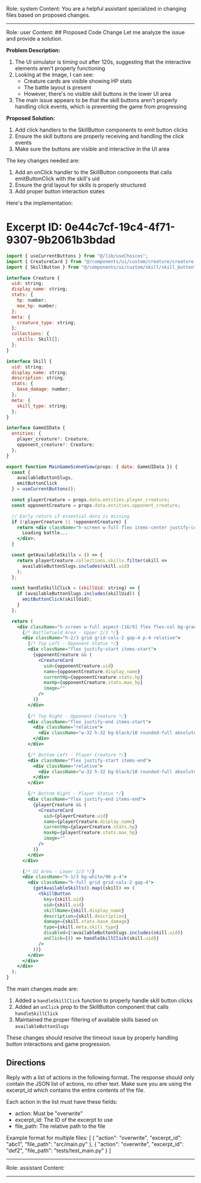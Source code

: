 Role: system
Content: You are a helpful assistant specialized in changing files based on proposed changes.
__________________
Role: user
Content: ## Proposed Code Change
Let me analyze the issue and provide a solution.

**Problem Description:**
1. The UI simulator is timing out after 120s, suggesting that the interactive elements aren't properly functioning
2. Looking at the image, I can see:
   - Creature cards are visible showing HP stats
   - The battle layout is present
   - However, there's no visible skill buttons in the lower UI area
3. The main issue appears to be that the skill buttons aren't properly handling click events, which is preventing the game from progressing

**Proposed Solution:**
1. Add click handlers to the SkillButton components to emit button clicks
2. Ensure the skill buttons are properly receiving and handling the click events
3. Make sure the buttons are visible and interactive in the UI area

The key changes needed are:
1. Add an onClick handler to the SkillButton components that calls emitButtonClick with the skill's uid
2. Ensure the grid layout for skills is properly structured
3. Add proper button interaction states

Here's the implementation:

# Excerpt ID: 0e44c7cf-19c4-4f71-9307-9b2061b3bdad
```jsx main_game/templates/MainGameScene.tsx
import { useCurrentButtons } from "@/lib/useChoices";
import { CreatureCard } from "@/components/ui/custom/creature/creature_card";
import { SkillButton } from "@/components/ui/custom/skill/skill_button";

interface Creature {
  uid: string;
  display_name: string;
  stats: {
    hp: number;
    max_hp: number;
  };
  meta: {
    creature_type: string;
  };
  collections: {
    skills: Skill[];
  };
}

interface Skill {
  uid: string;
  display_name: string;
  description: string;
  stats: {
    base_damage: number;
  };
  meta: {
    skill_type: string;
  };
}

interface GameUIData {
  entities: {
    player_creature?: Creature;
    opponent_creature?: Creature;
  };
}

export function MainGameSceneView(props: { data: GameUIData }) {
  const {
    availableButtonSlugs,
    emitButtonClick
  } = useCurrentButtons();

  const playerCreature = props.data.entities.player_creature;
  const opponentCreature = props.data.entities.opponent_creature;

  // Early return if essential data is missing
  if (!playerCreature || !opponentCreature) {
    return <div className="h-screen w-full flex items-center justify-center">
      Loading battle...
    </div>;
  }

  const getAvailableSkills = () => {
    return playerCreature.collections.skills.filter(skill => 
      availableButtonSlugs.includes(skill.uid)
    );
  };

  const handleSkillClick = (skillUid: string) => {
    if (availableButtonSlugs.includes(skillUid)) {
      emitButtonClick(skillUid);
    }
  };

  return (
    <div className="h-screen w-full aspect-[16/9] flex flex-col bg-gradient-to-b from-blue-50 to-blue-100">
      {/* Battlefield Area - Upper 2/3 */}
      <div className="h-2/3 grid grid-cols-2 gap-4 p-4 relative">
        {/* Top Left - Opponent Status */}
        <div className="flex justify-start items-start">
          {opponentCreature && (
            <CreatureCard
              uid={opponentCreature.uid}
              name={opponentCreature.display_name}
              currentHp={opponentCreature.stats.hp}
              maxHp={opponentCreature.stats.max_hp}
              image=""
            />
          )}
        </div>
        
        {/* Top Right - Opponent Creature */}
        <div className="flex justify-end items-start">
          <div className="relative">
            <div className="w-32 h-32 bg-black/10 rounded-full absolute bottom-0" />
          </div>
        </div>

        {/* Bottom Left - Player Creature */}
        <div className="flex justify-start items-end">
          <div className="relative">
            <div className="w-32 h-32 bg-black/10 rounded-full absolute bottom-0" />
          </div>
        </div>

        {/* Bottom Right - Player Status */}
        <div className="flex justify-end items-end">
          {playerCreature && (
            <CreatureCard
              uid={playerCreature.uid}
              name={playerCreature.display_name}
              currentHp={playerCreature.stats.hp}
              maxHp={playerCreature.stats.max_hp}
              image=""
            />
          )}
        </div>
      </div>

      {/* UI Area - Lower 1/3 */}
      <div className="h-1/3 bg-white/90 p-4">
        <div className="h-full grid grid-cols-2 gap-4">
          {getAvailableSkills().map((skill) => (
            <SkillButton
              key={skill.uid}
              uid={skill.uid}
              skillName={skill.display_name}
              description={skill.description}
              damage={skill.stats.base_damage}
              type={skill.meta.skill_type}
              disabled={!availableButtonSlugs.includes(skill.uid)}
              onClick={() => handleSkillClick(skill.uid)}
            />
          ))}
        </div>
      </div>
    </div>
  );
}
```

The main changes made are:
1. Added a `handleSkillClick` function to properly handle skill button clicks
2. Added an `onClick` prop to the SkillButton component that calls `handleSkillClick`
3. Maintained the proper filtering of available skills based on `availableButtonSlugs`

These changes should resolve the timeout issue by properly handling button interactions and game progression.

## Directions
Reply with a list of actions in the following format. The response should only contain the JSON list of actions, no other text.
Make sure you are using the excerpt_id which contains the entire contents of the file.

Each action in the list must have these fields:
- action: Must be "overwrite"
- excerpt_id: The ID of the excerpt to use
- file_path: The relative path to the file

Example format for multiple files:
[
    {
        "action": "overwrite",
        "excerpt_id": "abc1",
        "file_path": "src/main.py"
    },
    {
        "action": "overwrite",
        "excerpt_id": "def2",
        "file_path": "tests/test_main.py"
    }
]
__________________
Role: assistant
Content: 
__________________
